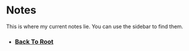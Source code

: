 # Notes
This is where my current notes lie. You can use the sidebar to find them.


- ### [Back To Root](%WEBPATH%)